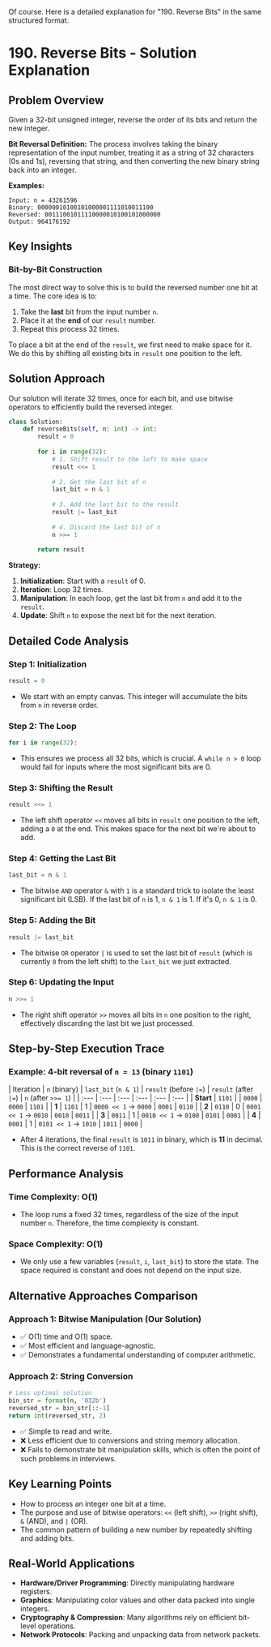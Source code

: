 Of course. Here is a detailed explanation for "190. Reverse Bits" in the same structured format.
# 190\. Reverse Bits - Solution Explanation

## Problem Overview

Given a 32-bit unsigned integer, reverse the order of its bits and return the new integer.

**Bit Reversal Definition:**
The process involves taking the binary representation of the input number, treating it as a string of 32 characters (0s and 1s), reversing that string, and then converting the new binary string back into an integer.

**Examples:**

```
Input: n = 43261596
Binary: 00000010100101000001111010011100
Reversed: 00111001011110000010100101000000
Output: 964176192
```

## Key Insights

### Bit-by-Bit Construction

The most direct way to solve this is to build the reversed number one bit at a time. The core idea is to:

1.  Take the **last** bit from the input number `n`.
2.  Place it at the **end** of our `result` number.
3.  Repeat this process 32 times.

To place a bit at the end of the `result`, we first need to make space for it. We do this by shifting all existing bits in `result` one position to the left.

## Solution Approach

Our solution will iterate 32 times, once for each bit, and use bitwise operators to efficiently build the reversed integer.

```python
class Solution:
    def reverseBits(self, n: int) -> int:
        result = 0
        
        for i in range(32):
            # 1. Shift result to the left to make space
            result <<= 1
            
            # 2. Get the last bit of n
            last_bit = n & 1
            
            # 3. Add the last bit to the result
            result |= last_bit
            
            # 4. Discard the last bit of n
            n >>= 1
            
        return result
```

**Strategy:**

1.  **Initialization**: Start with a `result` of 0.
2.  **Iteration**: Loop 32 times.
3.  **Manipulation**: In each loop, get the last bit from `n` and add it to the `result`.
4.  **Update**: Shift `n` to expose the next bit for the next iteration.

## Detailed Code Analysis

### Step 1: Initialization

```python
result = 0
```

  - We start with an empty canvas. This integer will accumulate the bits from `n` in reverse order.

### Step 2: The Loop

```python
for i in range(32):
```

  - This ensures we process all 32 bits, which is crucial. A `while n > 0` loop would fail for inputs where the most significant bits are 0.

### Step 3: Shifting the Result

```python
result <<= 1
```

  - The left shift operator `<<` moves all bits in `result` one position to the left, adding a `0` at the end. This makes space for the next bit we're about to add.

### Step 4: Getting the Last Bit

```python
last_bit = n & 1
```

  - The bitwise `AND` operator `&` with `1` is a standard trick to isolate the least significant bit (LSB). If the last bit of `n` is 1, `n & 1` is 1. If it's 0, `n & 1` is 0.

### Step 5: Adding the Bit

```python
result |= last_bit
```

  - The bitwise `OR` operator `|` is used to set the last bit of `result` (which is currently `0` from the left shift) to the `last_bit` we just extracted.

### Step 6: Updating the Input

```python
n >>= 1
```

  - The right shift operator `>>` moves all bits in `n` one position to the right, effectively discarding the last bit we just processed.

## Step-by-Step Execution Trace

### Example: 4-bit reversal of `n = 13` (binary `1101`)

| Iteration | `n` (binary) | `last_bit` (`n & 1`) | `result` (before `|=`) | `result` (after `|=`) | `n` (after `>>= 1`) |
| :--- | :--- | :--- | :--- | :--- | :--- |
| **Start** | `1101` | | `0000` | `0000` | `1101` |
| **1** | `1101` | 1 | `0000 << 1` -\> `0000` | `0001` | `0110` |
| **2** | `0110` | 0 | `0001 << 1` -\> `0010` | `0010` | `0011` |
| **3** | `0011` | 1 | `0010 << 1` -\> `0100` | `0101` | `0001` |
| **4** | `0001` | 1 | `0101 << 1` -\> `1010` | `1011` | `0000` |

  - After 4 iterations, the final `result` is `1011` in binary, which is **11** in decimal. This is the correct reverse of `1101`.

## Performance Analysis

### Time Complexity: O(1)

  - The loop runs a fixed 32 times, regardless of the size of the input number `n`. Therefore, the time complexity is constant.

### Space Complexity: O(1)

  - We only use a few variables (`result`, `i`, `last_bit`) to store the state. The space required is constant and does not depend on the input size.

## Alternative Approaches Comparison

### Approach 1: Bitwise Manipulation (Our Solution)

  - ✅ O(1) time and O(1) space.
  - ✅ Most efficient and language-agnostic.
  - ✅ Demonstrates a fundamental understanding of computer arithmetic.

### Approach 2: String Conversion

```python
# Less optimal solution
bin_str = format(n, '032b')
reversed_str = bin_str[::-1]
return int(reversed_str, 2)
```

  - ✅ Simple to read and write.
  - ❌ Less efficient due to conversions and string memory allocation.
  - ❌ Fails to demonstrate bit manipulation skills, which is often the point of such problems in interviews.

## Key Learning Points

  - How to process an integer one bit at a time.
  - The purpose and use of bitwise operators: `<<` (left shift), `>>` (right shift), `&` (AND), and `|` (OR).
  - The common pattern of building a new number by repeatedly shifting and adding bits.

## Real-World Applications

  - **Hardware/Driver Programming**: Directly manipulating hardware registers.
  - **Graphics**: Manipulating color values and other data packed into single integers.
  - **Cryptography & Compression**: Many algorithms rely on efficient bit-level operations.
  - **Network Protocols**: Packing and unpacking data from network packets.